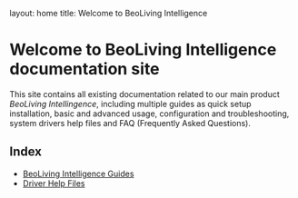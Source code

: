 layout: home
title: Welcome to BeoLiving Intelligence 
# Welcome to BeoLiving Intelligence documentation site

This site contains all existing documentation related to our main product _BeoLiving Intellingence_, including multiple guides as quick setup 
installation, basic and advanced usage, configuration and troubleshooting, system drivers help files and FAQ (Frequently Asked Questions).

## Index

+ [BeoLiving Intelligence Guides](bli-guides/index.md)
+ [Driver Help Files](bli-help-files/drivers/main.md)

